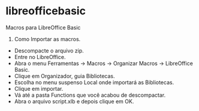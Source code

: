 # libreofficebasic
Macros para LibreOffice Basic

1. Como Importar as macros.

* Descompacte o arquivo zip. 
* Entre no LibreOffice. 
* Abra o menu Ferramentas -> Macros -> Organizar Macros -> LibreOffice Basic. 
* Clique em Organizador, guia Bibliotecas. 
* Escolha no menu suspenso Local onde importará as Bibliotecas. 
* Clique em importar. 
* Vá até a pasta Functions que você acabou de descompactar.
* Abra o arquivo script.xlb e depois clique em OK.

